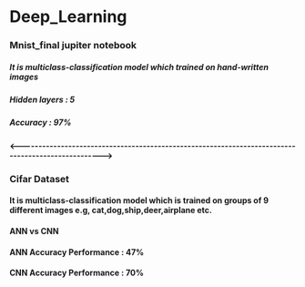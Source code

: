 # Deep_Learning
### Mnist_final jupiter notebook
##### It is multiclass-classification model which trained on hand-written images
##### Hidden layers : 5
##### Accuracy : 97%

#### <--------------------------------------------------------------------------------------------------->
### Cifar Dataset
#### It is multiclass-classification model which is trained on groups of 9 different images e.g, cat,dog,ship,deer,airplane etc.
#### ANN vs CNN
#### ANN Accuracy Performance : 47%
#### CNN Accuracy Performance : 70%

